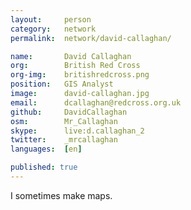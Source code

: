 ```yaml
---
layout:     person
category:   network
permalink:  network/david-callaghan/

name:       David Callaghan
org:        British Red Cross
org-img:    britishredcross.png
position:   GIS Analyst
image:      david-callaghan.jpg
email:      dcallaghan@redcross.org.uk
github:     DavidCallaghan
osm:        Mr_Callaghan
skype:      live:d.callaghan_2
twitter:    _mrcallaghan
languages:  [en]

published: true
---
```


I sometimes make maps.
